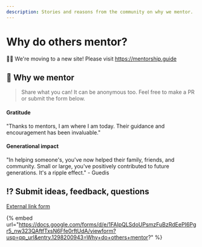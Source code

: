 ```yaml
---
description: Stories and reasons from the community on why we mentor.
---
```


# Why do others mentor?

👋🏽 We're moving to a new site! Please visit https://mentorship.guide

## :mega: Why we mentor

> Share what you can! It can be anonymous too. Feel free to make a PR or submit the form below.

#### **Gratitude**

"Thanks to mentors, I am where I am today. Their guidance and encouragement has been invaluable."

#### **Generational impact**

"In helping someone's, you've now helped their family, friends, and community. Small or large, you've positively contributed to future generations. It's a ripple effect." - Guedis

## :interrobang: Submit ideas, feedback, questions

[External link form](https://docs.google.com/forms/d/e/1FAIpQLSdoUPsmzFuBzRdEePI6Pgr5\_nw323QAftfTxsN6Ffe0rftUdA/viewform?usp=pp\_url\&entry.1298200943=Why+do+others+mentor?)

{% embed url="https://docs.google.com/forms/d/e/1FAIpQLSdoUPsmzFuBzRdEePI6Pgr5_nw323QAftfTxsN6Ffe0rftUdA/viewform?usp=pp_url&entry.1298200943=Why+do+others+mentor?" %}

